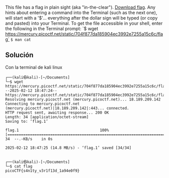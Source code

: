 This file has a flag in plain sight (aka "in-the-clear").
[Download flag](https://mercury.picoctf.net/static/704f877da185904ec3992e7255a15c6c/flag).
Any hints about entering a command into the Terminal (such as the next one), will start with a '$'... everything after the dollar sign will be typed (or copy and pasted) into your Terminal.
To get the file accessible in your shell, enter the following in the Terminal prompt: `$ wget https://mercury.picoctf.net/static/704f877da185904ec3992e7255a15c6c/flag`
`$ man cat`
## Solución
Con la terminal de kali linux
```
┌──(kali㉿kali)-[~/Documents]
└─$ wget https://mercury.picoctf.net/static/704f877da185904ec3992e7255a15c6c/flag
--2025-02-12 18:47:24--  https://mercury.picoctf.net/static/704f877da185904ec3992e7255a15c6c/flag
Resolving mercury.picoctf.net (mercury.picoctf.net)... 18.189.209.142
Connecting to mercury.picoctf.net (mercury.picoctf.net)|18.189.209.142|:443... connected.
HTTP request sent, awaiting response... 200 OK
Length: 34 [application/octet-stream]
Saving to: ‘flag.1’

flag.1                                    100%[====================================================================================>]      34  --.-KB/s    in 0s      

2025-02-12 18:47:25 (14.8 MB/s) - ‘flag.1’ saved [34/34]

                                                                                                                                                                       
┌──(kali㉿kali)-[~/Documents]
└─$ cat flag
picoCTF{s4n1ty_v3r1f13d_1a94e0f9}

```
